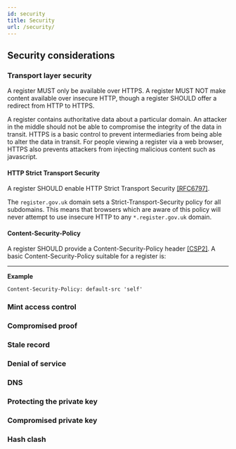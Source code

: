 ```yaml
---
id: security
title: Security
url: /security/
---
```


## Security considerations

### Transport layer security

A register MUST only be available over HTTPS.  A register MUST NOT make
content available over insecure HTTP, though a register SHOULD offer a
redirect from HTTP to HTTPS.

A register contains authoritative data about a particular domain.  An attacker
in the middle should not be able to compromise the integrity of the data in
transit.  HTTPS is a basic control to prevent intermediaries from being able
to alter the data in transit.  For people viewing a register via a web
browser, HTTPS also prevents attackers from injecting malicious content such
as javascript.

#### HTTP Strict Transport Security

A register SHOULD enable HTTP Strict Transport Security <a
data-link-type="biblio" href="#biblio-rfc6797">[RFC6797]</a>.

The <code>register.gov.uk</code> domain sets a Strict-Transport-Security
policy for all subdomains. This means that browsers which are aware of this
policy will never attempt to use insecure HTTP to any
<code>*.register.gov.uk</code> domain.

#### Content-Security-Policy

A register SHOULD provide a Content-Security-Policy header <a
data-link-type="biblio" href="#biblio-csp2">[CSP2]</a>.  A basic
Content-Security-Policy suitable for a register is:

---
**Example**

```http
Content-Security-Policy: default-src 'self'
```

### Mint access control

### Compromised proof

### Stale record

### Denial of service

### DNS

### Protecting the private key

### Compromised private key

### Hash clash


